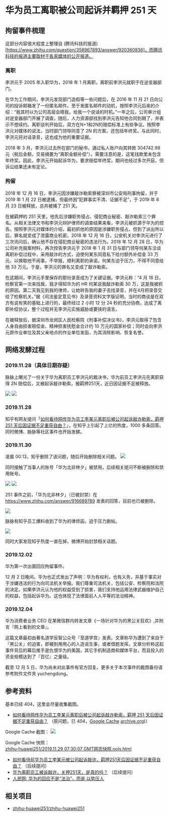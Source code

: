 # 华为员工离职被公司起诉并羁押 251 天

## 拘留事件梳理

这部分内容很大程度上整理自 (腾讯科技的报道)[https://www.zhihu.com/question/358967893/answer/920360836]，而腾讯科技的报道主要取材于各家媒体的公开报道。

### 离职

李洪元于 2005 年入职华为，2018 年 1 月离职，离职前李洪元就职于在逆变器部门。

在华为工作期间，李洪元发现部门造假等一些问题后，在 2016 年 11 月 21 日向公司的投诉邮箱发了一份匿名邮件。至于发匿名邮件的动机，按照李洪元后来的介绍：“我其时以为公司高层会晤我，给我一个说话的时机。”一年之后，公司审计组对逆变器部门开展了调查，随后，人力资源部找到李洪元告知他合同到期了，并表示不想续约。离职谈判开始后，双方在N+1和2N的赔偿标准上有些争议。按照李洪元对媒体的说法，当时部门领导同意了 2N 的方案，还包括年终奖。与此同时，李洪元将对话录音，这也成为他的重要证据。

2018 年 3 月，李洪元过去所在部门的秘书，通过私人账户向其转款 304742.98 元（税后金额，交易摘要为“离职金额补偿”）。需要注意的是，这笔钱款里未包含年终奖。因此，李洪元开始起诉华为，要求赔偿年终奖，期间也经过多次开庭，但诉讼结果还未有定论。

### 拘留

2018 年 12 月 16 日，李洪元因涉嫌敲诈勒索罪被深圳市公安局刑事拘留，并于 2019 年 1 月 22 日被逮捕，但最终因“犯罪事实不清、证据不足”，于 2019 年 8 月 23 日被释放，总共被捕了 251 天。

在被羁押的 251 天里，他先后涉嫌职务侵占、侵犯商业秘密、敲诈勒索三个罪名。从相关法律文书和李洪元辩护律师的调查结果来看，李洪元被抓源于华为的控告。按照李洪元对媒体的介绍，最初抓他的原因是涉嫌职务侵占。但到了派出所以后，罪名就变成了泄露商业机密。2018 年 12 月 16 日，公安机关对李洪元进行了三次讯问后，确认他不存在侵犯商业秘密的违法行为。2018 年 12 月 28 日，华为公司补充报案材料，再次控告李洪元于 2018 年 1 月 31 日与部门领导何某东洽谈离职补偿过程中，采用敲诈的方式，迫使何某东同意私下给付额外补偿金 33 万元，以换取他不闹事，不举报，顺利离职的承诺。何某东迫于压力，不得不同意给他 33 万元。于是，李洪元的罪名又变成了敲诈勒索。

在这期间，李洪元手里保存的那份录音成为了关键证据。李洪元称：“4 月 16 日，检察官第一次来找我，我才得知华为的 HR 何某说我敲诈勒索 30 万，这是我被抓的原因。第二天我见到我的律师，让她转告我的妻子去找录音，并在4月把录音交给了检察机关。”据《司法鉴定意见书》及录音资料文字版证明，当时的商谈是在双方有说有笑的基础上进行的，最终经过 2 小时 12 分 24 秒的充分协商，达成了离职补偿协议，整个过程并无李洪元实施威胁或要挟的语言。

在被释放后，据深圳市龙岗区人民检察院《刑事补偿决议书》，李洪元取得了包含人身自由损害赔偿金、精神损害抚慰金合计约 10 万元的国家补偿；同时会向李洪元原作业单位及其父亲地点的作业单位发函，为其消除影响、恢复名誉。


## 网络发酵过程
### 2019.11.28（具体日期存疑）
脉脉上曝光了一份关于华为离职员工李洪元的裁决书，华为前员工李洪元在离职获得 2N 赔偿后，又被起诉敲诈勒索，被羁押251天，近日因证据不足被释放。

![](./images/maimai-1.jpg)
![](./images/maimai-2.png)

### 2019.11.28
知乎有网友提问「[如何看待网传华为员工李某元离职后被公司起诉敲诈勒索，羁押 251 天后因证据不足重获自由？](https://www.zhihu.com/question/358237309)」，在知乎上引起了上亿的热度，1000 多条回答。  
同时微博、脉脉等社区事件也开始发酵。

### 2019.11.30
凌晨 00:13，知乎删除了该问题，随后开始删除相关问题。
![](./images/zhihu-2.png)

同时接触了当事人的账号「华为北非林夕」被禁用，后续相关提问不断被删除和禁用账号。  

![](./images/zhihu-4.jpg)
![](./images/zhihu-1.png)

251 事件之前，「华为北非林夕」（已被封禁）在 https://www.zhihu.com/answer/916689789 发表的回答，目前也已被删除。

![](./images/zhihu-3.jpg)

脉脉有知乎员工爆料收到了华为的律师函，迫于压力删帖。

![](./images/maimai-3.jpg)

同时大家发现知乎热度一直在掉，微博开始封禁相关话题。

### 2019.12.02

华为第一次出面回应拘留事件。

12 月 2 日晚间，华为也正式发出了声明：华为有权利，也有义务，并基于事实对于涉嫌违法的行为向司法机关举报。我们尊重司法机关，包括公安、检察院和法院的决定。如果李洪元认为他的权益受到了损害，我们支持他运用法律武器维护自己的权益，包括起诉华为。这也体现了法律面前人人平等的法治精神。

### 2019.12.04

华为消费者业务 CEO 在某微信群内转发文章《一场针对华为的黑公关狂欢》,并附言『网上看到的文章』。

这篇文章最初由著名道学反智公众号『至道学宫』发表。文章称华为遭到了来自于『黑公关』的迫害，即被别用用心的人造谣生事，或者借题发挥。文章分析称这起事件背后的幕后推手是仇恨华为的美国，其它手机制造商和媒体平台，而且投入的资金规模达到了『百亿』之量级。

截至 12 月 5 日，华为尚未对此事件有官方回复。更多关于本次事件的截图备份请参考附件文件夹 yuchengdong。

## 参考资料
基本已经 404，这里会尽量收集截图。
- [如何看待网传华为员工李某元离职后被公司起诉敲诈勒索，羁押 251 天后因证据不足重获自由？](https://www.zhihu.com/question/358237309) （原问题，已 404，[Google Cache](https://webcache.googleusercontent.com/search?q=cache:u4RKmqAWRJwJ:https://www.zhihu.com/question/358237309&hl=en&strip=1&vwsrc=0) [archive.org](https://web.archive.org/web/20191128080715/https://www.zhihu.com/question/358237309))）

Google Cache 截图：
![](./images/google-cache-1.png)

Google Cache 快照：  
[zhihu-huawei251/2019.11.29 07:30:07 GMT网页快照.nojs.html](https://github.com/zhihu-huawei251/zhihu-huawei251/blob/master/2019.11.29%2007:30:07%20GMT%E7%BD%91%E9%A1%B5%E5%BF%AB%E7%85%A7.nojs.html)

- [如何看待前华为员工李某元被公司起诉敲诈，羁押251天后因证据不足重获自由？](https://www.zhihu.com/question/358526205/) （后续提问）
- [华为离职员工被诉敲诈，关押251天，是真的吗？](https://www.zhihu.com/question/358572396) （后续提问）
- [人民网: 华为的回应不是“法治”，而是 以势压人](http://yuqing.people.com.cn/n1/2019/1203/c209043-31487738.html)

## 相关项目
- [zhihu-huawei251/zhihu-huawei251](https://github.com/zhihu-huawei251/zhihu-huawei251)
